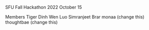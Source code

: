 SFU Fall Hackathon 2022
October 15

Members 
Tiger Dinh
Wen Luo
Simranjeet Brar
monaa (change this)
thoughtbae (change this)